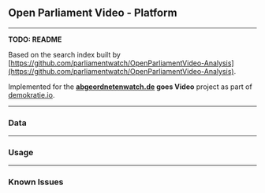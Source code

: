 ## Open Parliament Video - Platform

-------------

**TODO: README**

Based on the search index built by [https://github.com/parliamentwatch/OpenParliamentVideo-Analysis](https://github.com/parliamentwatch/OpenParliamentVideo-Analysis).

Implemented for the **[abgeordnetenwatch.de](https://abgeordnetenwatch.de) goes Video** project as part of [demokratie.io](https://demokratie.io/gewinnerprojekte/).

-------------

### Data

-------------

### Usage

-----------------

### Known Issues
